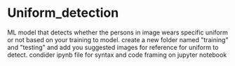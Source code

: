 # Uniform_detection
ML model that detects whether the persons in image wears specific uniform or not based on your training to model.
create a new folder named "training" and "testing" and add you suggested images for reference for uniform to detect.
condider ipynb file for syntax and code framing on jupyter notebook
